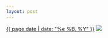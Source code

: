 ```yaml
---
layout: post
---
```


<p>
  <time><a href="/98">{{ page.date | date: "%e %B, %Y" }}</a></time>
  <a href="/98"><img src="{{ site.assets_url }}/98-640.jpg" srcset="{{ site.assets_url }}/98-1280.jpg 1280w, {{ site.assets_url }}/98-960.jpg 960w, {{ site.assets_url }}/98-640.jpg 640w, {{ site.assets_url }}/98-320.jpg 320w" sizes="(min-width: 700px) 50vw, calc(100vw - 2rem)" /></a>
</p>
